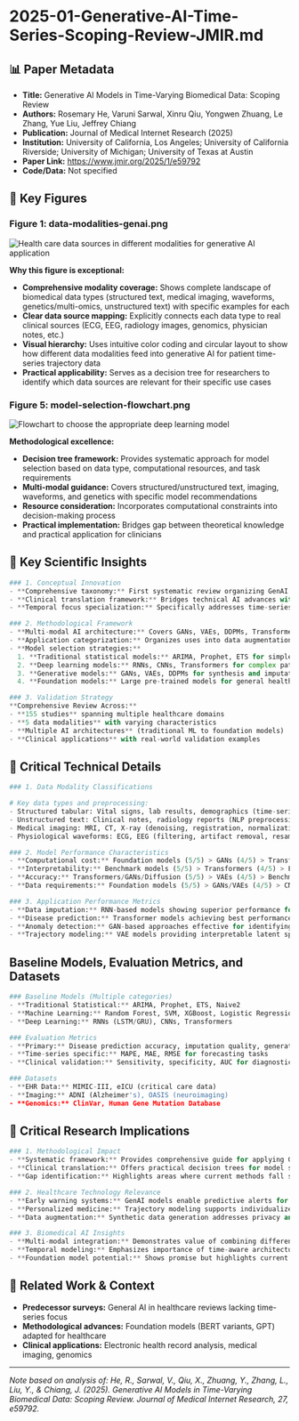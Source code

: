 # 2025-01-Generative-AI-Time-Series-Scoping-Review-JMIR.md

## 📊 Paper Metadata
- **Title:** Generative AI Models in Time-Varying Biomedical Data: Scoping Review
- **Authors:** Rosemary He, Varuni Sarwal, Xinru Qiu, Yongwen Zhuang, Le Zhang, Yue Liu, Jeffrey Chiang
- **Publication:** Journal of Medical Internet Research (2025)
- **Institution:** University of California, Los Angeles; University of California Riverside; University of Michigan; University of Texas at Austin
- **Paper Link:** https://www.jmir.org/2025/1/e59792
- **Code/Data:** Not specified

## 🎨 Key Figures

### Figure 1: data-modalities-genai.png
![Health care data sources in different modalities for generative AI application](../../../paper-figures/data-modalities-genai.png)

**Why this figure is exceptional:**
- **Comprehensive modality coverage:** Shows complete landscape of biomedical data types (structured text, medical imaging, waveforms, genetics/multi-omics, unstructured text) with specific examples for each
- **Clear data source mapping:** Explicitly connects each data type to real clinical sources (ECG, EEG, radiology images, genomics, physician notes, etc.)
- **Visual hierarchy:** Uses intuitive color coding and circular layout to show how different data modalities feed into generative AI for patient time-series trajectory data
- **Practical applicability:** Serves as a decision tree for researchers to identify which data sources are relevant for their specific use cases


### Figure 5: model-selection-flowchart.png
![Flowchart to choose the appropriate deep learning model](../../../paper-figures/model-selection-flowchart.png)

**Methodological excellence:**
- **Decision tree framework:** Provides systematic approach for model selection based on data type, computational resources, and task requirements
- **Multi-modal guidance:** Covers structured/unstructured text, imaging, waveforms, and genetics with specific model recommendations
- **Resource consideration:** Incorporates computational constraints into decision-making process
- **Practical implementation:** Bridges gap between theoretical knowledge and practical application for clinicians

## 🔄 Key Scientific Insights

```python
### 1. Conceptual Innovation
- **Comprehensive taxonomy:** First systematic review organizing GenAI applications across all major biomedical data modalities
- **Clinical translation framework:** Bridges technical AI advances with practical healthcare implementation
- **Temporal focus specialization:** Specifically addresses time-series and longitudinal data challenges in healthcare

### 2. Methodological Framework
- **Multi-modal AI architecture:** Covers GANs, VAEs, DDPMs, Transformers, RNNs across different data types
- **Application categorization:** Organizes uses into data augmentation/imputation, disease prediction, anomaly detection, trajectory modeling
- **Model selection strategies:**
  1. **Traditional statistical models:** ARIMA, Prophet, ETS for simple cases
  2. **Deep learning models:** RNNs, CNNs, Transformers for complex patterns
  3. **Generative models:** GANs, VAEs, DDPMs for synthesis and imputation
  4. **Foundation models:** Large pre-trained models for general healthcare tasks

### 3. Validation Strategy
**Comprehensive Review Across:**
- **155 studies** spanning multiple healthcare domains
- **5 data modalities** with varying characteristics
- **Multiple AI architectures** (traditional ML to foundation models)
- **Clinical applications** with real-world validation examples
```

## 🔬 Critical Technical Details
```python
### 1. Data Modality Classifications

# Key data types and preprocessing:
- Structured tabular: Vital signs, lab results, demographics (time-series matrices)
- Unstructured text: Clinical notes, radiology reports (NLP preprocessing)
- Medical imaging: MRI, CT, X-ray (denoising, registration, normalization)
- Physiological waveforms: ECG, EEG (filtering, artifact removal, resampling)

### 2. Model Performance Characteristics
- **Computational cost:** Foundation models (5/5) > GANs (4/5) > Transformers (3/5)
- **Interpretability:** Benchmark models (5/5) > Transformers (4/5) > Foundation models (1/5)
- **Accuracy:** Transformers/GANs/Diffusion (5/5) > VAEs (4/5) > Benchmark (2/5)
- **Data requirements:** Foundation models (5/5) > GANs/VAEs (4/5) > CNNs/RNNs (3/5)

### 3. Application Performance Metrics
- **Data imputation:** RNN-based models showing superior performance for irregularly sampled data
- **Disease prediction:** Transformer models achieving best performance for long-range dependencies
- **Anomaly detection:** GAN-based approaches effective for identifying outliers in physiological signals
- **Trajectory modeling:** VAE models providing interpretable latent spaces for disease progression
```

## Baseline Models, Evaluation Metrics, and Datasets
```python
### Baseline Models (Multiple categories)
- **Traditional Statistical:** ARIMA, Prophet, ETS, Naive2
- **Machine Learning:** Random Forest, SVM, XGBoost, Logistic Regression
- **Deep Learning:** RNNs (LSTM/GRU), CNNs, Transformers

### Evaluation Metrics
- **Primary:** Disease prediction accuracy, imputation quality, generation fidelity
- **Time-series specific:** MAPE, MAE, RMSE for forecasting tasks
- **Clinical validation:** Sensitivity, specificity, AUC for diagnostic tasks

### Datasets
- **EHR Data:** MIMIC-III, eICU (critical care data)
- **Imaging:** ADNI (Alzheimer's), OASIS (neuroimaging)
- **Genomics:** ClinVar, Human Gene Mutation Database
```

## 💭 Critical Research Implications
```python
### 1. Methodological Impact
- **Systematic framework:** Provides comprehensive guide for applying GenAI to biomedical time-series
- **Clinical translation:** Offers practical decision trees for model selection by clinicians
- **Gap identification:** Highlights areas where current methods fall short

### 2. Healthcare Technology Relevance
- **Early warning systems:** GenAI models enable predictive alerts for clinical deterioration
- **Personalized medicine:** Trajectory modeling supports individualized treatment planning
- **Data augmentation:** Synthetic data generation addresses privacy and scarcity issues

### 3. Biomedical AI Insights
- **Multi-modal integration:** Demonstrates value of combining different data types
- **Temporal modeling:** Emphasizes importance of time-aware architectures
- **Foundation model potential:** Shows promise but highlights current limitations
```

## 🔗 Related Work & Context
- **Predecessor surveys:** General AI in healthcare reviews lacking time-series focus
- **Methodological advances:** Foundation models (BERT variants, GPT) adapted for healthcare
- **Clinical applications:** Electronic health record analysis, medical imaging, genomics

---
*Note based on analysis of: He, R., Sarwal, V., Qiu, X., Zhuang, Y., Zhang, L., Liu, Y., & Chiang, J. (2025). Generative AI Models in Time-Varying Biomedical Data: Scoping Review. Journal of Medical Internet Research, 27, e59792.*
